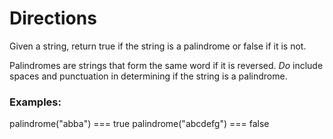 # Directions
Given a string, return true if the string is a palindrome or false if it is not.  

Palindromes are strings that form the same word if it is reversed. *Do* include spaces and punctuation in determining if the string is a palindrome.

### Examples:
palindrome("abba") === true
palindrome("abcdefg") === false